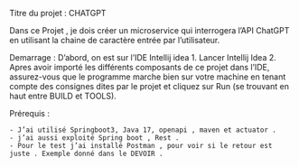 Titre du projet : CHATGPT

Dans ce Projet , je dois créer un microservice qui interrogera l’API ChatGPT en utilisant la chaine de caractère entrée par l’utilisateur.

Demarrage : 
    D’abord, on est sur l’IDE Intellij idea
        1.	Lancer Intellij Idea
        2.	Apres avoir importé les différents composants de ce projet dans l’IDE,  assurez-vous que le programme marche bien sur votre machine en tenant compte des consignes dites par le projet  et cliquez sur Run (se trouvant en haut entre BUILD et TOOLS).
        
 Prérequis :
 
	- J’ai utilisé Springboot3, Java 17, openapi , maven et actuator . 
	- j’ai aussi exploité Spring boot , Rest .
	- Pour le test j’ai installé Postman , pour voir si le retour est juste . Exemple donné dans le DEVOIR .
    
 



